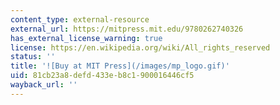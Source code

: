 ```yaml
---
content_type: external-resource
external_url: https://mitpress.mit.edu/9780262740326
has_external_license_warning: true
license: https://en.wikipedia.org/wiki/All_rights_reserved
status: ''
title: '![Buy at MIT Press](/images/mp_logo.gif)'
uid: 81cb23a8-defd-433e-b8c1-900016446cf5
wayback_url: ''
---
```


